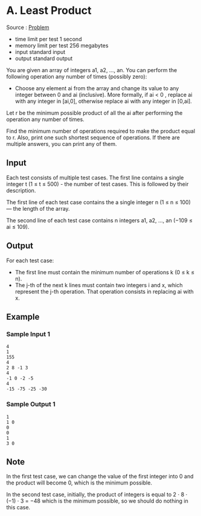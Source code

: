 # A. Least Product

Source : [Problem](https://codeforces.com/problemset/problem/1917/A)

- time limit per test 1 second
- memory limit per test 256 megabytes
- input standard input
- output standard output

You are given an array of integers a1, a2, …, an. You can perform the following operation any number of times (possibly zero):

- Choose any element ai from the array and change its value to any integer between 0 and ai (inclusive). More formally, if ai < 0 , replace ai with any integer in [ai,0], otherwise replace ai with any integer in [0,ai].

Let r be the minimum possible product of all the ai after performing the operation any number of times.

Find the minimum number of operations required to make the product equal to r. Also, print one such shortest sequence of operations. If there are multiple answers, you can print any of them.

## Input

Each test consists of multiple test cases. The first line contains a single integer t (1 ≤ t ≤ 500) - the number of test cases. This is followed by their description.

The first line of each test case contains the a single integer n (1 ≤ n ≤ 100) — the length of the array.

The second line of each test case contains n integers a1, a2, …, an (−109 ≤ ai ≤ 109).

## Output

For each test case:

- The first line must contain the minimum number of operations k (0 ≤ k ≤ n).
- The j-th of the next k lines must contain two integers i and x, which represent the j-th operation. That operation consists in replacing ai with x.

## Example

### Sample Input 1

    4
    1
    155
    4
    2 8 -1 3
    4
    -1 0 -2 -5
    4
    -15 -75 -25 -30

### Sample Output 1

    1
    1 0
    0
    0
    1
    3 0

## Note

In the first test case, we can change the value of the first integer into 0 and the product will become 0, which is the minimum possible.

In the second test case, initially, the product of integers is equal to 2 ⋅ 8 ⋅ (−1) ⋅ 3 = −48 which is the minimum possible, so we should do nothing in this case.
